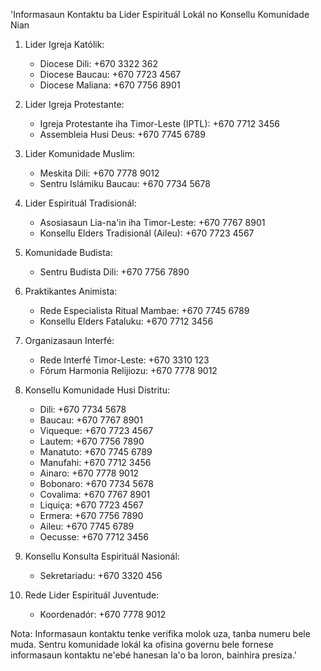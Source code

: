 'Informasaun Kontaktu ba Lider Espirituál Lokál no Konsellu Komunidade Nian

1. Lider Igreja Katólik:
   - Diocese Dili: +670 3322 362
   - Diocese Baucau: +670 7723 4567
   - Diocese Maliana: +670 7756 8901

2. Lider Igreja Protestante:
   - Igreja Protestante iha Timor-Leste (IPTL): +670 7712 3456
   - Assembleia Husi Deus: +670 7745 6789

3. Lider Komunidade Muslim:
   - Meskita Dili: +670 7778 9012
   - Sentru Islámiku Baucau: +670 7734 5678

4. Lider Espirituál Tradisionál:
   - Asosiasaun Lia-na'in iha Timor-Leste: +670 7767 8901
   - Konsellu Elders Tradisionál (Aileu): +670 7723 4567

5. Komunidade Budista:
   - Sentru Budista Dili: +670 7756 7890

6. Praktikantes Animista:
   - Rede Especialista Ritual Mambae: +670 7745 6789
   - Konsellu Elders Fataluku: +670 7712 3456

7. Organizasaun Interfé:
   - Rede Interfé Timor-Leste: +670 3310 123
   - Fórum Harmonia Relijiozu: +670 7778 9012

8. Konsellu Komunidade Husi Distritu:
   - Dili: +670 7734 5678
   - Baucau: +670 7767 8901
   - Viqueque: +670 7723 4567
   - Lautem: +670 7756 7890
   - Manatuto: +670 7745 6789
   - Manufahi: +670 7712 3456
   - Ainaro: +670 7778 9012
   - Bobonaro: +670 7734 5678
   - Covalima: +670 7767 8901
   - Liquiça: +670 7723 4567
   - Ermera: +670 7756 7890
   - Aileu: +670 7745 6789
   - Oecusse: +670 7712 3456

9. Konsellu Konsulta Espirituál Nasionál:
   - Sekretariadu: +670 3320 456

10. Rede Lider Espirituál Juventude:
    - Koordenadór: +670 7778 9012

Nota: Informasaun kontaktu tenke verifika molok uza, tanba numeru bele muda. Sentru komunidade lokál ka ofisina governu bele fornese informasaun kontaktu ne'ebé hanesan la'o ba loron, bainhira presiza.'